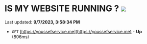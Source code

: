 # IS MY WEBSITE RUNNING ? [![](https://img.shields.io/static/v1?label=Sponsor&message=%E2%9D%A4&logo=GitHub&color=%23fe8e86)](https://github.com/sponsors/<username>)

Last updated: **9/7/2023, 3:58:34 PM**

- `GET` [https://youssefservice.me](https://youssefservice.me) - **Up** (806ms)
